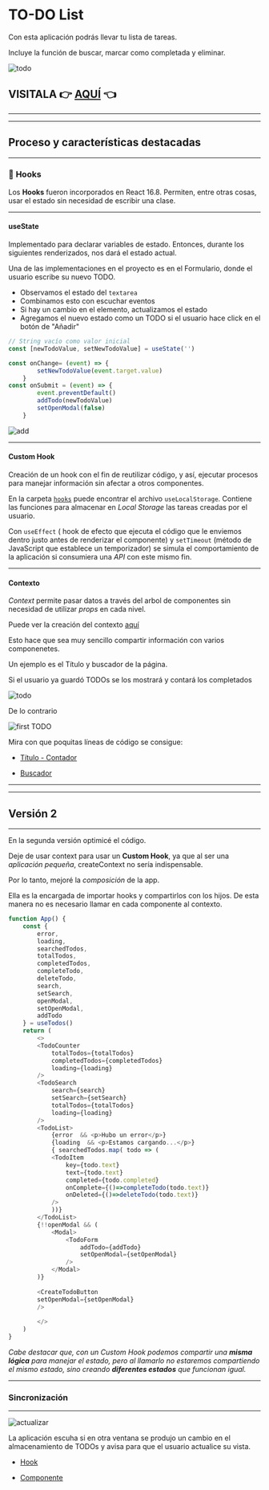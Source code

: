 # TO-DO List

Con esta aplicación podrás llevar tu lista de tareas. 

Incluye la función de buscar, marcar como completada y eliminar.


![todo](./img_readme/todo.png)

## VISITALA :point_right: [AQUÍ](https://GuadaMongeBarale.github.io/todo-list-react) :point_left:

---
--- 

##  Proceso y características destacadas

---

### :dart: **Hooks**

Los **Hooks** fueron incorporados en React 16.8. 
Permiten, entre otras cosas, usar el estado sin necesidad de escribir una clase.

*** 

#### **useState**

Implementado para declarar variables de estado.
Entonces, durante los siguientes renderizados, nos dará el estado actual. 

Una de las implementaciones en el proyecto es en el Formulario, donde el usuario escribe su nuevo TODO. 

* Observamos el estado del `textarea`
* Combinamos esto con escuchar eventos
* Si hay un cambio en el elemento, actualizamos el estado
* Agregamos el nuevo estado como un TODO si el usuario hace click en el botón de "Añadir"

```javascript
// String vacío como valor inicial
const [newTodoValue, setNewTodoValue] = useState('')

const onChange= (event) => {
        setNewTodoValue(event.target.value)
    }
const onSubmit = (event) => {
        event.preventDefault()
        addTodo(newTodoValue)
        setOpenModal(false)
    }
```

![add](./img_readme/add.png)

***
#### **Custom Hook**

Creación de un hook con el fin de reutilizar código, y así, ejecutar procesos para manejar información sin afectar a otros componentes.

En la carpeta [`hooks`](src/hooks) puede encontrar el archivo `useLocalStorage`.
Contiene las funciones para almacenar en *Local Storage* las tareas creadas por el usuario.

Con `useEffect` ( hook de efecto que ejecuta el código que le enviemos dentro justo antes de renderizar el componente) y `setTimeout` (método de JavaScript que establece un temporizador) se simula el comportamiento de la aplicación si consumiera una *API* con este mismo fin.

***
#### **Contexto**

*Context* permite pasar datos a través del arbol de componentes sin necesidad de utilizar *props* en cada nivel. 

Puede ver la creación del contexto [aquí](src/TodoContext/index.js) 

Esto hace que sea muy sencillo compartir información con varios componenetes. 

Un ejemplo es el Título  y buscador de la página.

Si el usuario ya guardó TODOs se los mostrará y contará los completados

![todo](./img_readme/todo.png)

De lo contrario 

![first TODO](./img_readme/first.png)

Mira con que poquitas líneas de código se consigue:

* [Título - Contador ](src/components/TodoCounter/) 

* [Buscador ](src/components/TodoSearch/)

***
***
## Versión 2 

***

En la segunda versión optimicé el código.

Deje de usar context para usar un **Custom Hook**, ya que al ser una *aplicación pequeña*, createContext no sería indispensable.

Por lo tanto, mejoré la *composición* de la app.

Ella es la encargada de importar hooks y compartirlos con los hijos. De esta manera no es necesario llamar en cada componente al contexto.

```javascript
function App() {
    const {
        error, 
        loading, 
        searchedTodos,
        totalTodos, 
        completedTodos,  
        completeTodo, 
        deleteTodo,
        search,
        setSearch, 
        openModal,
        setOpenModal,
        addTodo 
    } = useTodos()
    return (
        <>
        <TodoCounter        
            totalTodos={totalTodos}
            completedTodos={completedTodos}
            loading={loading}
        />
        <TodoSearch
            search={search}
            setSearch={setSearch}
            totalTodos={totalTodos}
            loading={loading}
        />
        <TodoList>
            {error  && <p>Hubo un error</p>}
            {loading  && <p>Estamos cargando...</p>}
            { searchedTodos.map( todo => (
            <TodoItem 
                key={todo.text} 
                text={todo.text} 
                completed={todo.completed}
                onComplete={()=>completeTodo(todo.text)}
                onDeleted={()=>deleteTodo(todo.text)}
            />
            ))}
        </TodoList>
        {!!openModal && (
            <Modal>
                <TodoForm
                    addTodo={addTodo} 
                    setOpenModal={setOpenModal}
                />
            </Modal>
        )}
        
        <CreateTodoButton
        setOpenModal={setOpenModal}
        />
            
        </>
    )
}
```

*Cabe destacar que, con un Custom Hook podemos compartir una **misma lógica** para manejar el estado, pero al llamarlo no estaremos compartiendo el mismo estado, sino creando **diferentes estados** que funcionan igual.*

***
### Sincronización

***
![actualizar](./img_readme/actualizar.png)

La aplicación escuha si en otra ventana se produjo un cambio en el almacenamiento de TODOs y avisa para que el usuario actualice su vista.

* [ Hook ](src/hooks/useStorageAlert.js) 

* [ Componente ](src/components/ChangeAlert/index.js) 
